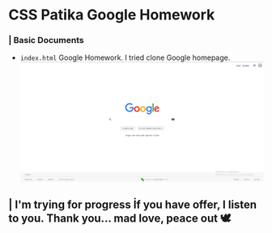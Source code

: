 # CSS Patika **Google Homework**

### | Basic Documents 

* `index.html` Google Homework. I tried clone Google homepage.
![Google Screen](img/1.png "Google")


## | **I'm trying for progress** İf you have offer, I listen to you. Thank you... **mad love, peace out 🕊**


